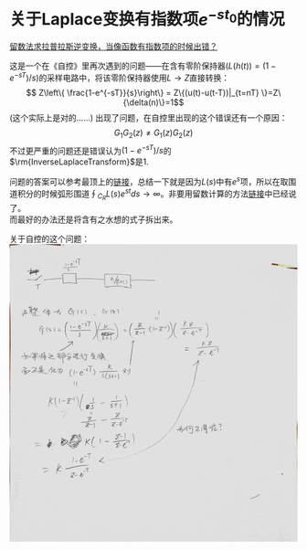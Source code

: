 # 关于Laplace变换有指数项$e^{-st_0}$的情况
[留数法求拉普拉斯逆变换，当像函数有指数项的时候出错？][1]

这是一个在《自控》里再次遇到的问题——在含有零阶保持器($L(h(t))=(1-e^{-sT})/s$)的采样电路中，将该零阶保持器使用$L\rightarrow Z$直接转换：
$$ Z\left\{ \frac{1-e^{-sT}}{s}\right\} = Z\{(u(t)-u(t-T))|_{t=nT} \}=Z\{\delta(n)\}=1$$
(这个实际上是对的……)
出现了问题，在自控里出现的这个错误还有一个原因：
$$ G_1G_2(z)\ne G_1(z)G_2(z) $$
不过更严重的问题还是错误认为$(1-e^{-sT})/s$的$\rm{InverseLaplaceTransform}$是$1$.



问题的答案可以参考最顶上的[链接][1]，总结一下就是因为$L(s)$中有$e^{s}$项，所以在取围道积分的时候弧形围道$\oint_{C_R}L(s)e^{st}ds\to{\infty}$。非要用留数计算的方法[链接][1]中已经说了。   
而最好的办法还是将含有之水想的式子拆出来。

关于自控的这个问题：
![](2019-06-08-09-53-35.png)


[1]:https://www.zhihu.com/question/271910536
